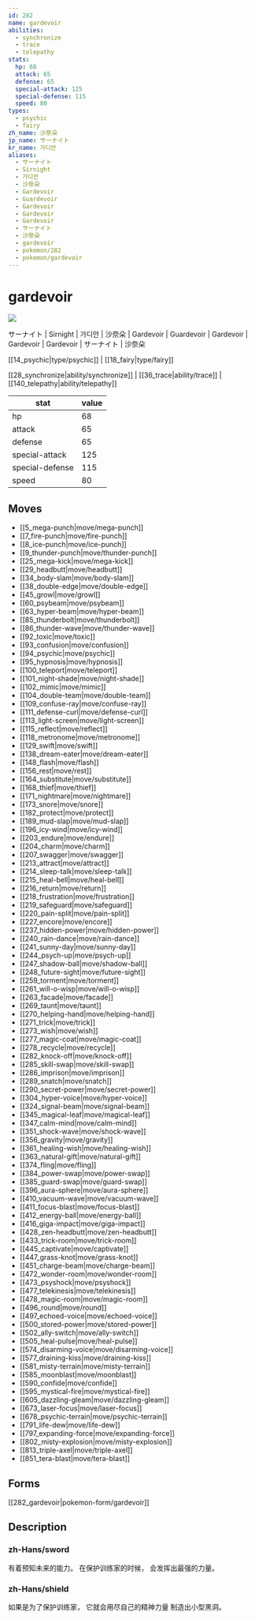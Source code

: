 ```yaml
---
id: 282
name: gardevoir
abilities:
  - synchronize
  - trace
  - telepathy
stats:
  hp: 68
  attack: 65
  defense: 65
  special-attack: 125
  special-defense: 115
  speed: 80
types:
  - psychic
  - fairy
zh_name: 沙奈朵
jp_name: サーナイト
kr_name: 가디안
aliases:
  - サーナイト
  - Sirnight
  - 가디안
  - 沙奈朵
  - Gardevoir
  - Guardevoir
  - Gardevoir
  - Gardevoir
  - Gardevoir
  - サーナイト
  - 沙奈朵
  - gardevoir
  - pokemon/282
  - pokemon/gardevoir
---
```

# gardevoir

![](https://raw.githubusercontent.com/PokeAPI/sprites/master/sprites/pokemon/282.png)

サーナイト | Sirnight | 가디안 | 沙奈朵 | Gardevoir | Guardevoir | Gardevoir | Gardevoir | Gardevoir | サーナイト | 沙奈朵

[[14_psychic|type/psychic]] | [[18_fairy|type/fairy]]

[[28_synchronize|ability/synchronize]] | [[36_trace|ability/trace]] | [[140_telepathy|ability/telepathy]]

|stat|value|
|---|---|
|hp|68|
|attack|65|
|defense|65|
|special-attack|125|
|special-defense|115|
|speed|80|


## Moves

- [[5_mega-punch|move/mega-punch]]
- [[7_fire-punch|move/fire-punch]]
- [[8_ice-punch|move/ice-punch]]
- [[9_thunder-punch|move/thunder-punch]]
- [[25_mega-kick|move/mega-kick]]
- [[29_headbutt|move/headbutt]]
- [[34_body-slam|move/body-slam]]
- [[38_double-edge|move/double-edge]]
- [[45_growl|move/growl]]
- [[60_psybeam|move/psybeam]]
- [[63_hyper-beam|move/hyper-beam]]
- [[85_thunderbolt|move/thunderbolt]]
- [[86_thunder-wave|move/thunder-wave]]
- [[92_toxic|move/toxic]]
- [[93_confusion|move/confusion]]
- [[94_psychic|move/psychic]]
- [[95_hypnosis|move/hypnosis]]
- [[100_teleport|move/teleport]]
- [[101_night-shade|move/night-shade]]
- [[102_mimic|move/mimic]]
- [[104_double-team|move/double-team]]
- [[109_confuse-ray|move/confuse-ray]]
- [[111_defense-curl|move/defense-curl]]
- [[113_light-screen|move/light-screen]]
- [[115_reflect|move/reflect]]
- [[118_metronome|move/metronome]]
- [[129_swift|move/swift]]
- [[138_dream-eater|move/dream-eater]]
- [[148_flash|move/flash]]
- [[156_rest|move/rest]]
- [[164_substitute|move/substitute]]
- [[168_thief|move/thief]]
- [[171_nightmare|move/nightmare]]
- [[173_snore|move/snore]]
- [[182_protect|move/protect]]
- [[189_mud-slap|move/mud-slap]]
- [[196_icy-wind|move/icy-wind]]
- [[203_endure|move/endure]]
- [[204_charm|move/charm]]
- [[207_swagger|move/swagger]]
- [[213_attract|move/attract]]
- [[214_sleep-talk|move/sleep-talk]]
- [[215_heal-bell|move/heal-bell]]
- [[216_return|move/return]]
- [[218_frustration|move/frustration]]
- [[219_safeguard|move/safeguard]]
- [[220_pain-split|move/pain-split]]
- [[227_encore|move/encore]]
- [[237_hidden-power|move/hidden-power]]
- [[240_rain-dance|move/rain-dance]]
- [[241_sunny-day|move/sunny-day]]
- [[244_psych-up|move/psych-up]]
- [[247_shadow-ball|move/shadow-ball]]
- [[248_future-sight|move/future-sight]]
- [[259_torment|move/torment]]
- [[261_will-o-wisp|move/will-o-wisp]]
- [[263_facade|move/facade]]
- [[269_taunt|move/taunt]]
- [[270_helping-hand|move/helping-hand]]
- [[271_trick|move/trick]]
- [[273_wish|move/wish]]
- [[277_magic-coat|move/magic-coat]]
- [[278_recycle|move/recycle]]
- [[282_knock-off|move/knock-off]]
- [[285_skill-swap|move/skill-swap]]
- [[286_imprison|move/imprison]]
- [[289_snatch|move/snatch]]
- [[290_secret-power|move/secret-power]]
- [[304_hyper-voice|move/hyper-voice]]
- [[324_signal-beam|move/signal-beam]]
- [[345_magical-leaf|move/magical-leaf]]
- [[347_calm-mind|move/calm-mind]]
- [[351_shock-wave|move/shock-wave]]
- [[356_gravity|move/gravity]]
- [[361_healing-wish|move/healing-wish]]
- [[363_natural-gift|move/natural-gift]]
- [[374_fling|move/fling]]
- [[384_power-swap|move/power-swap]]
- [[385_guard-swap|move/guard-swap]]
- [[396_aura-sphere|move/aura-sphere]]
- [[410_vacuum-wave|move/vacuum-wave]]
- [[411_focus-blast|move/focus-blast]]
- [[412_energy-ball|move/energy-ball]]
- [[416_giga-impact|move/giga-impact]]
- [[428_zen-headbutt|move/zen-headbutt]]
- [[433_trick-room|move/trick-room]]
- [[445_captivate|move/captivate]]
- [[447_grass-knot|move/grass-knot]]
- [[451_charge-beam|move/charge-beam]]
- [[472_wonder-room|move/wonder-room]]
- [[473_psyshock|move/psyshock]]
- [[477_telekinesis|move/telekinesis]]
- [[478_magic-room|move/magic-room]]
- [[496_round|move/round]]
- [[497_echoed-voice|move/echoed-voice]]
- [[500_stored-power|move/stored-power]]
- [[502_ally-switch|move/ally-switch]]
- [[505_heal-pulse|move/heal-pulse]]
- [[574_disarming-voice|move/disarming-voice]]
- [[577_draining-kiss|move/draining-kiss]]
- [[581_misty-terrain|move/misty-terrain]]
- [[585_moonblast|move/moonblast]]
- [[590_confide|move/confide]]
- [[595_mystical-fire|move/mystical-fire]]
- [[605_dazzling-gleam|move/dazzling-gleam]]
- [[673_laser-focus|move/laser-focus]]
- [[678_psychic-terrain|move/psychic-terrain]]
- [[791_life-dew|move/life-dew]]
- [[797_expanding-force|move/expanding-force]]
- [[802_misty-explosion|move/misty-explosion]]
- [[813_triple-axel|move/triple-axel]]
- [[851_tera-blast|move/tera-blast]]

## Forms



[[282_gardevoir|pokemon-form/gardevoir]]

## Description

### zh-Hans/sword

有着预知未来的能力。
在保护训练家的时候，
会发挥出最强的力量。

### zh-Hans/shield

如果是为了保护训练家，
它就会用尽自己的精神力量
制造出小型黑洞。

